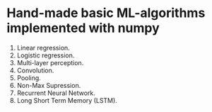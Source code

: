 # Hand-made basic ML-algorithms implemented with numpy

1. Linear regression.
2. Logistic regression.
3. Multi-layer perception.
4. Convolution.
5. Pooling.
6. Non-Max Supression.
7. Recurrent Neural Network.
8. Long Short Term Memory (LSTM).